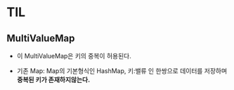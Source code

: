 # TIL

## MultiValueMap
- 이 MultiValueMap은  키의 중복이 허용된다.

- 기존 Map: Map의 기본형식인 HashMap, 키:밸류 인 한쌍으로 데이터를 저장하며 **중복된 키가 존재하지않는다.**


